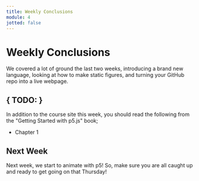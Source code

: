 ```yaml
---
title: Weekly Conclusions
module: 4
jotted: false
---
```


# Weekly Conclusions

We covered a lot of ground the last two weeks, introducing a brand new language, looking at how to make static figures, and turning your GitHub repo into a live webpage.

## { TODO: }

In addition to the course site this week, you should read the following from the "Getting Started with p5.js" book;

- Chapter 1


## Next Week

Next week, we start to animate with p5! So, make sure you are all caught up and ready to get going on that Thursday!
